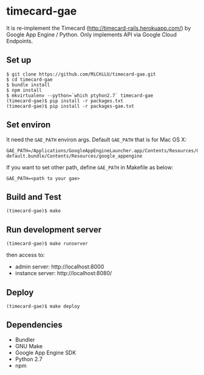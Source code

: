 timecard-gae
============

It is re-implement the Timecard (http://timecard-rails.herokuapp.com/) by Google App Engine / Python.
Only implements API via Google Cloud Endpoints.

Set up
------

    $ git clone https://github.com/MiCHiLU/timecard-gae.git
    $ cd timecard-gae
    $ bundle install
    $ npm install
    $ mkvirtualenv --python=`which ptyhon2.7` timecard-gae
    (timecard-gae)$ pip install -r packages.txt
    (timecard-gae)$ pip install -r packages-gae.txt

Set environ
-----------

It need the `GAE_PATH` environ args. Default `GAE_PATH` that is for Mac OS X:

    GAE_PATH=/Applications/GoogleAppEngineLauncher.app/Contents/Resources/GoogleAppEngine-default.bundle/Contents/Resources/google_appengine

If you want to set other path, define `GAE_PATH` in Makefile as below:

    GAE_PATH=<path to your gae>

Build and Test
--------------

    (timecard-gae)$ make

Run development server
----------------------

    (timecard-gae)$ make runserver

then access to:

* admin server: http://localhost:8000
* instance server: http://localhost:8080/

Deploy
------

    (timecard-gae)$ make deploy

Dependencies
------------

* Bundler
* GNU Make
* Google App Engine SDK
* Python 2.7
* npm
